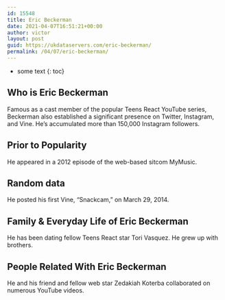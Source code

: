 ```yaml
---
id: 15548
title: Eric Beckerman
date: 2021-04-07T16:51:21+00:00
author: victor
layout: post
guid: https://ukdataservers.com/eric-beckerman/
permalink: /04/07/eric-beckerman/
---
```


* some text
{: toc}


## Who is Eric Beckerman



Famous as a cast member of the popular Teens React YouTube series, Beckerman also established a significant presence on Twitter, Instagram, and Vine. He&#8217;s accumulated more than 150,000 Instagram followers.

                
                
                
## Prior to Popularity



He appeared in a 2012 episode of the web-based sitcom MyMusic.

                
                
                
## Random data



He posted his first Vine, &#8220;Snackcam,&#8221; on March 29, 2014. 

                
                
                
## Family & Everyday Life of Eric Beckerman



He has been dating fellow Teens React star Tori Vasquez. He grew up with brothers.

                
                
                
## People Related With Eric Beckerman



He and his friend and fellow web star Zedakiah Koterba collaborated on numerous YouTube videos. 

                
              
            
          
          
          